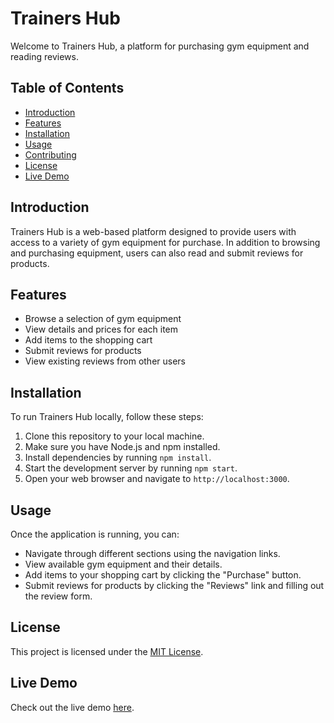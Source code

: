 # Trainers Hub

Welcome to Trainers Hub, a platform for purchasing gym equipment and reading reviews.

## Table of Contents
- [Introduction](#introduction)
- [Features](#features)
- [Installation](#installation)
- [Usage](#usage)
- [Contributing](#contributing)
- [License](#license)
- [Live Demo](#live-demo)

## Introduction
Trainers Hub is a web-based platform designed to provide users with access to a variety of gym equipment for purchase. In addition to browsing and purchasing equipment, users can also read and submit reviews for products.

## Features
- Browse a selection of gym equipment
- View details and prices for each item
- Add items to the shopping cart
- Submit reviews for products
- View existing reviews from other users

## Installation
To run Trainers Hub locally, follow these steps:
1. Clone this repository to your local machine.
2. Make sure you have Node.js and npm installed.
3. Install dependencies by running `npm install`.
4. Start the development server by running `npm start`.
5. Open your web browser and navigate to `http://localhost:3000`.

## Usage
Once the application is running, you can:
- Navigate through different sections using the navigation links.
- View available gym equipment and their details.
- Add items to your shopping cart by clicking the "Purchase" button.
- Submit reviews for products by clicking the "Reviews" link and filling out the review form.

## License
This project is licensed under the [MIT License](LICENSE).

## Live Demo
Check out the live demo [here](http://your-live-demo-link.com).
